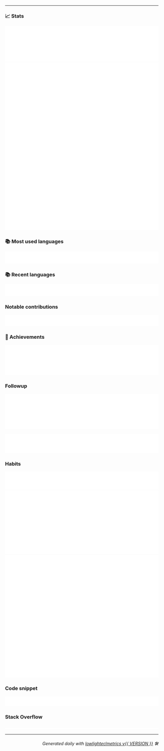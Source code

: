 <p align="center"></p>

---------------------------------------------------------------------------------------------------------------------------------------------------------------------------------

### 📈 Stats

<a href="https://rawcdn.githack.com/kipjr/kipjr/main/github-metrics.html">
<img src="./stats.svg">
</a>

<a href="https://rawcdn.githack.com/kipjr/kipjr/main/github-metrics.html">
<img src="./lines.svg">
</a>

### 📚 Most used languages

<a href="https://rawcdn.githack.com/kipjr/kipjr/main/github-metrics.html">
<img src="./languages.svg">
</a>

### 📚 Recent languages

<a href="https://rawcdn.githack.com/kipjr/kipjr/main/github-metrics.html">
<img src="./recent-languages.svg">
</a>

### Notable contributions

<a href="https://rawcdn.githack.com/kipjr/kipjr/main/github-metrics.html">
<img src="./notable.svg">
</a>

### 🏅 Achievements

<a href="https://rawcdn.githack.com/kipjr/kipjr/main/github-metrics.html">
<img src="./achievements.svg">
</a>

### Followup

![](./followup.svg)

![](./reactions.svg)

### Habits

<a href="https://rawcdn.githack.com/kipjr/kipjr/main/github-metrics.html">
<img src="./habits.svg">

<img src="./isocalendar.svg">
</a>

<img src="./calendar.svg">
</a>

### Code snippet

![](./snippet.svg)

### Stack Overflow

<a href="https://stackoverflow.com/users/{{ plugins.stackoverflow.user.id }}">
<img src="./stackoverflow.svg">
</a>

---------------------------------------------------------------------------------------------------------------------------------------------------------------------------------

<h6 align="right"><em>
    Generated daily with <a href="https://github.com/lowlighter/metrics">lowlighter/metrics v{{ VERSION }}</a> 🛠️ <!-- VERSION => MAJOR.minor.patch -->
</em></h6>

